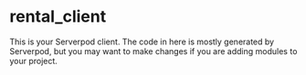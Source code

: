 # rental_client

This is your Serverpod client. The code in here is mostly generated by
Serverpod, but you may want to make changes if you are adding modules to your
project.
